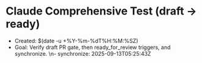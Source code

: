 # Claude Comprehensive Test (draft → ready)

- Created: $(date -u +%Y-%m-%dT%H:%M:%SZ)
- Goal: Verify draft PR gate, then ready_for_review triggers, and synchronize.
\n- synchronize: 2025-09-13T05:25:43Z

